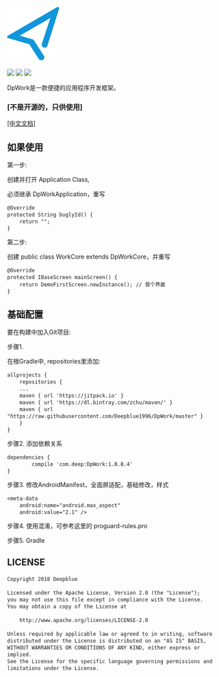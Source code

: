 ![Image text](https://raw.githubusercontent.com/Deepblue1996/DpWork/master/ic_logo.png)

<a href="http://developer.android.com/index.html"><img src="https://img.shields.io/badge/platform-android-green.svg"></a>
[![](https://jitpack.io/v/Deepblue1996/Bun.svg)](https://jitpack.io/#Deepblue1996/Bun)
<a href="https://www.apache.org/licenses/LICENSE-2.0"><img src="https://img.shields.io/badge/license-apache-green.svg"></a>

DpWork是一款便捷的应用程序开发框架。

### [不是开源的，只供使用]

[[中文文档]](https://github.com/Deepblue1996/DpWork/blob/master/README_CN.md)

## 如果使用

第一步:

创建并打开 Application Class,

必须继承 DpWorkApplication，重写

<pre><code>@Override
protected String buglyId() {
    return "";
}
</code></pre>

第二步:

创建 public class WorkCore extends DpWorkCore，并重写

<pre><code>@Override
protected IBaseScreen mainScreen() {
    return DemoFirstScreen.newInstance(); // 首个界面
}
</code></pre>

## 基础配置

要在构建中加入Git项目:

步骤1.

在根Gradle中, repositories里添加:

	allprojects {
	    repositories {
		...
		maven { url 'https://jitpack.io' }
		maven { url 'https://dl.bintray.com/zchu/maven/' }
       	maven { url "https://raw.githubusercontent.com/Deepblue1996/DpWork/master" }
	    }
	}
步骤2. 添加依赖关系

	dependencies {
	        compile 'com.deep:DpWork:1.0.8.4'
	}
步骤3. 修改AndroidManifest，全面屏适配，基础修改，样式

    <meta-data
        android:name="android.max_aspect"
        android:value="2.1" />
步骤4. 使用混淆，可参考这里的 proguard-rules.pro

步骤5. Gradle

## LICENSE

<pre><code>Copyright 2018 Deepblue

Licensed under the Apache License, Version 2.0 (the "License");
you may not use this file except in compliance with the License.
You may obtain a copy of the License at

    http://www.apache.org/licenses/LICENSE-2.0

Unless required by applicable law or agreed to in writing, software
distributed under the License is distributed on an "AS IS" BASIS,
WITHOUT WARRANTIES OR CONDITIONS OF ANY KIND, either express or implied.
See the License for the specific language governing permissions and
limitations under the License.
</code></pre>
